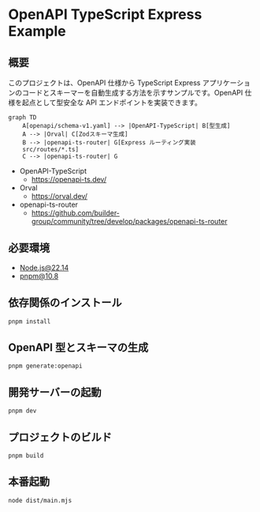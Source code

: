 # OpenAPI TypeScript Express Example

## 概要

このプロジェクトは、OpenAPI 仕様から TypeScript Express アプリケーションのコードとスキーマーを自動生成する方法を示すサンプルです。OpenAPI 仕様を起点として型安全な API エンドポイントを実装できます。

```mermaid
graph TD
    A[openapi/schema-v1.yaml] --> |OpenAPI-TypeScript| B[型生成]
    A --> |Orval| C[Zodスキーマ生成]
    B --> |openapi-ts-router| G[Express ルーティング実装
    src/routes/*.ts]
    C --> |openapi-ts-router| G
```

- OpenAPI-TypeScript
  - https://openapi-ts.dev/
- Orval
  - https://orval.dev/
- openapi-ts-router
  - https://github.com/builder-group/community/tree/develop/packages/openapi-ts-router

## 必要環境

- Node.js@22.14
- pnpm@10.8

## 依存関係のインストール

```
pnpm install
```

## OpenAPI 型とスキーマの生成

```
pnpm generate:openapi
```

## 開発サーバーの起動

```
pnpm dev
```

## プロジェクトのビルド

```
pnpm build
```

## 本番起動

```
node dist/main.mjs
```
